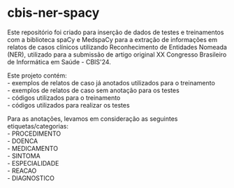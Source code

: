 # cbis-ner-spacy
Este repositório foi criado para inserção de dados de testes e treinamentos com a biblioteca spaCy e MedspaCy para a extração de informações em relatos de casos clínicos utilizando Reconhecimento de Entidades Nomeada (NER), utilizado para a submissão de artigo original XX Congresso Brasileiro de Informática em Saúde - CBIS'24. 

Este projeto contém:\
    -   exemplos de relatos de caso já anotados utilizados para o treinamento\
    -   exemplos de relatos de caso sem anotação para os testes\
    -   códigos utilizados para o treinamento\
    -   códigos utilizados para realizar os testes 

Para as anotações, levamos em consideração as seguintes etiquetas/categorias:\
    - PROCEDIMENTO\
    - DOENCA\
    - MEDICAMENTO\
    - SINTOMA\
    - ESPECIALIDADE\
    - REACAO\
    - DIAGNOSTICO


